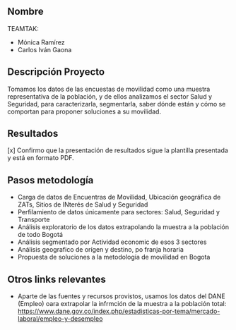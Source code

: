 ## Nombre

TEAMTAK:
- Mónica Ramírez
- Carlos Iván Gaona

## Descripción Proyecto

Tomamos los datos de las encuestas de movilidad como una muestra representativa de la población, y de ellos analizamos el sector Salud y Seguridad, para caracterizarla, segmentarla, saber dónde están y cómo se comportan para proponer soluciones a su movilidad.

## Resultados

[x] Confirmo que la presentación de resultados sigue la plantilla presentada y está en formato PDF.

## Pasos metodología

- Carga de datos de Encuentras de Movilidad, Ubicación geográfica de ZATs, Sitios de INterés de Salud y Seguridad
- Perfilamiento de datos únicamente para sectores: Salud, Seguridad y Transporte
- Análisis exploratorio de los datos extrapolando la muestra a la población de todo Bogotá
- Análisis segmentado por Actividad economic de esos 3 sectores
- Análisis geografico de orígen y destino, po franja horaria
- Propuesta de soluciones a la metodología de movilidad en Bogota



## Otros links relevantes

- Aparte de las fuentes y recursos provistos, usamos los datos del DANE (Empleo) oara extrapolar la infrmción de la muestra a la población total:
https://www.dane.gov.co/index.php/estadisticas-por-tema/mercado-laboral/empleo-y-desempleo
